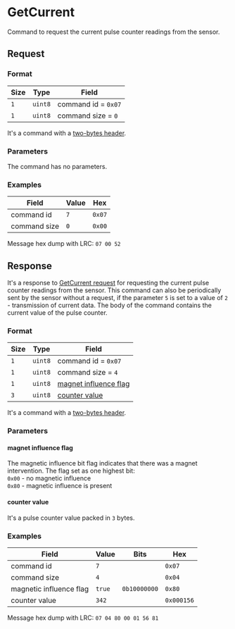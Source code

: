 # GetCurrent

Command to request the current pulse counter readings from the sensor.


## Request

### Format

| Size | Type    | Field               |
| ---- | ------- | ------------------- |
| `1`  | `uint8` | command id = `0x07` |
| `1`  | `uint8` | command size = `0`  |

It's a command with a [two-bytes header](../message.md#command-with-a-two-bytes-header).

### Parameters

The command has no parameters.

### Examples

| Field        | Value | Hex    |
| ------------ | ----- | ------ |
| command id   | `7`   | `0x07` |
| command size | `0`   | `0x00` |

Message hex dump with LRC: `07 00 52`


## Response

It's a response to [GetCurrent request](./GetCurrent.md#request) for requesting the current pulse counter readings from the sensor.
This command can also be periodically sent by the sensor without a request, if the parameter `5` is set to a value of `2` - transmission of current data.
The body of the command contains the current value of the pulse counter.

### Format

| Size | Type    | Field                                           |
| ---- | ------- | ----------------------------------------------- |
| `1`  | `uint8` | command id = `0x07`                             |
| `1`  | `uint8` | command size = `4`                              |
| `1`  | `uint8` | [magnet influence flag](#magnet-influence-flag) |
| `3`  | `uint8` | [counter value](#counter-value)                 |

It's a command with a [two-bytes header](../message.md#command-with-a-two-bytes-header).

### Parameters

#### magnet influence flag

The magnetic influence bit flag indicates that there was a magnet intervention.
The flag set as one highest bit:
<br/>
`0x00` - no magnetic influence
<br/>
`0x80` - magnetic influence is present

#### counter value

It's a pulse counter value packed in `3` bytes.

### Examples

| Field                   | Value  | Bits         | Hex        |
| ----------------------- | ------ | ------------ | ---------- |
| command id              | `7`    |              | `0x07`     |
| command size            | `4`    |              | `0x04`     |
| magnetic influence flag | `true` | `0b10000000` | `0x80`     |
| counter value           | `342`  |              | `0x000156` |

Message hex dump with LRC: `07 04 80 00 01 56 81`
